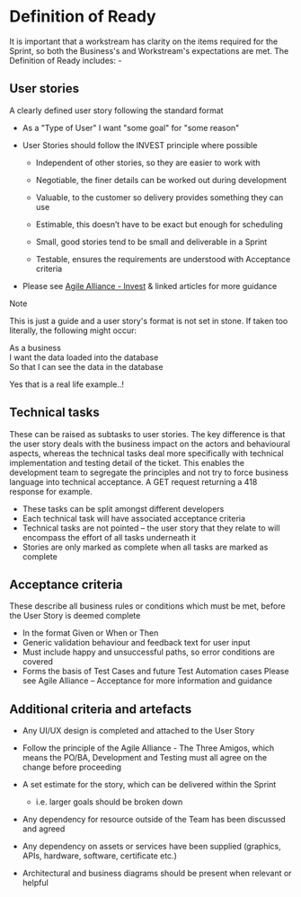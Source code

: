 # Definition of Ready

It is important that a workstream has clarity on the items required for the Sprint, so both the Business's and Workstream's expectations are met. The Definition of Ready includes: -

## User stories
A clearly defined user story following the standard format
 
- As a "Type of User" I want "some goal" for "some reason"

- User Stories should follow the INVEST principle where possible

  - Independent of other stories, so they are easier to work with

  - Negotiable, the finer details can be worked out during development

  - Valuable, to the customer so delivery provides something they can use

  - Estimable, this doesn’t have to be exact but enough for scheduling

  - Small, good stories tend to be small and deliverable in a Sprint

  - Testable, ensures the requirements are understood with Acceptance criteria

- Please see [Agile Alliance - Invest](https://www.agilealliance.org/glossary/invest/) & linked articles for more guidance

> [!NOTE]
> This is just a guide and a user story's format is not set in stone. If taken too literally, the following might occur:
> 
> 
> As a business  
> I want the data loaded into the database  
> So that I can see the data in the database  
> 
> 
> Yes that is a real life example..!


## Technical tasks
These can be raised as subtasks to user stories. The key difference is that the user story deals with the business impact on the actors and behavioural aspects, whereas the technical tasks deal more specifically with technical implementation and testing detail of the ticket. This enables the development team to segregate the principles and not try to force business language into technical acceptance. A GET request returning a 418 response for example.
- These tasks can be split amongst different developers
- Each technical task will have associated acceptance criteria
- Technical tasks are not pointed – the user story that they relate to will encompass the effort of all tasks underneath it
- Stories are only marked as complete when all tasks are marked as complete

## Acceptance criteria
These describe all business rules or conditions which must be met, before the User Story is deemed complete
- In the format Given or When or Then
- Generic validation behaviour and feedback text for user input
- Must include happy and unsuccessful paths, so error conditions are covered
- Forms the basis of Test Cases and future Test Automation cases
Please see Agile Alliance – Acceptance for more information and guidance

## Additional criteria and artefacts
- Any UI/UX design is completed and attached to the User Story

- Follow the principle of the Agile Alliance - The Three Amigos, which means the
 PO/BA, Development and Testing must all agree on the change before proceeding

- A set estimate for the story, which can be delivered within the Sprint
  - i.e. larger goals should be broken down

- Any dependency for resource outside of the Team has been discussed and agreed

- Any dependency on assets or services have been supplied (graphics, APIs,
 hardware, software, certificate etc.)

- Architectural and business diagrams should be present when relevant or helpful
